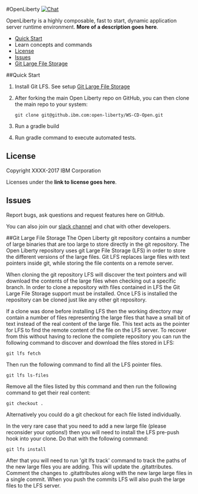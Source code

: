 #OpenLiberty
[![Chat](https://img.shields.io/badge/chat-on%20slack-brightgreen.svg)](https://ibm-cloud.slack.com/messages/was-open-liberty/) 

OpenLiberty is a highly composable, fast to start, dynamic application server runtime environment. **More of a description goes here**.

* [Quick Start](https://github.ibm.com/was-liberty/open-liberty#quick-start)
* Learn concepts and commands
* [License](https://github.ibm.com/was-liberty/open-liberty#license)
* [Issues](https://github.ibm.com/was-liberty/open-liberty#issues)
* [Git Large File Storage](https://github.ibm.com/was-liberty/open-liberty#git-large-file-storage)

##Quick Start
1. Install Git LFS.  See setup [Git Large File Storage](https://github.ibm.com/was-liberty/open-liberty#git-large-file-storage)
2. After forking the main Open Liberty repo on GitHub, you can then clone the main repo to your system:

    ```git clone git@github.ibm.com:open-liberty/WS-CD-Open.git```

3. Run a gradle build
4. Run gradle command to execute automated tests.

## License
Copyright XXXX-2017 IBM Corporation

Licenses under the **link to license goes here**.

## Issues

Report bugs, ask questions and request features here on GitHub.

You can also join our [slack channel](https://ibm-cloud.slack.com/messages/was-open-liberty/) and chat with other developers.  

##Git Large File Storage
The Open Liberty git repository contains a number of large binaries that are too large to store directly in the git repository. The Open Liberty repository uses git Large File Storage (LFS) in order to store the different versions of the large files. Git LFS replaces large files with text pointers inside git, while storing the file contents on a remote server.

When cloning the git repository LFS will discover the text pointers and will download the contents of the large files when checking out a specific branch. In order to clone a repository with files contained in LFS the Git Large File Storage support must be installed. Once LFS is installed the repository can be cloned just like any other git repository.

If a clone was done before installing LFS then the working directory may contain a number of files representing the large files that have a small bit of text instead of the real content of the large file. This text acts as the pointer for LFS to find the remote content of the file on the LFS server. To recover from this without having to reclone the complete repository you can run the following command to discover and download the files stored in LFS:

```git lfs fetch```

Then run the following command to find all the LFS pointer files.

```git lfs ls-files```

Remove all the files listed by this command and then run the following command to get their real content:

```git checkout .```

Alternatively you could do a git checkout for each file listed individually.

In the very rare case that you need to add a new large file (please reconsider your options!) then you will need to install the LFS pre-push hook into your clone. Do that with the following command:

```git lfs install```

After that you will need to run 'git lfs track' command to track the paths of the new large files you are adding. This will update the .gitattributes. Comment the changes to .gitattributes along with the new large large files in a single commit. When you push the commits LFS will also push the large files to the LFS server.
